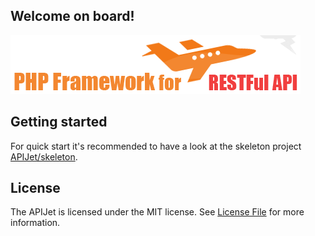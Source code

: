 ## Welcome on board!
![Logo](https://raw.githubusercontent.com/APIJet/APIJet/master/resources/api-jet-logo.png)

## Getting started
For quick start it's recommended to have a look at the skeleton project [APIJet/skeleton](https://github.com/APIJet/skeleton).

## License
The APIJet is licensed under the MIT license. See [License File](LICENSE.md) for more information.
